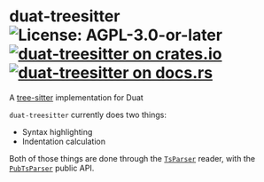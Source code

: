 # duat-treesitter ![License: AGPL-3.0-or-later](https://img.shields.io/badge/license-AGPL--3.0--or--later-blue) [![duat-treesitter on crates.io](https://img.shields.io/crates/v/duat-treesitter)](https://crates.io/crates/duat-treesitter) [![duat-treesitter on docs.rs](https://docs.rs/duat-treesitter/badge.svg)](https://docs.rs/duat-treesitter)

A [tree-sitter][__link0] implementation for Duat

`duat-treesitter` currently does two things:

* Syntax highlighting
* Indentation calculation

Both of those things are done through the [`TsParser`][__link1] reader,
with the [`PubTsParser`][__link2] public API.


 [__cargo_doc2readme_dependencies_info]: ggGkYW0BYXSEG_W_Gn_kaocAGwCcVPfenh7eGy6gYLEwyIe4G6-xw_FwcbpjYXKEG_R3sE90rHLiGwxh6nSAJHmAG_JvygzCiDBcG7eGFgK3ZZu0YWSBg29kdWF0LXRyZWVzaXR0ZXJlMC4xLjBvZHVhdF90cmVlc2l0dGVy
 [__link0]: https://tree-sitter.github.io/tree-sitter
 [__link1]: https://docs.rs/duat-treesitter/0.1.0/duat_treesitter/struct.TsParser.html
 [__link2]: https://docs.rs/duat-treesitter/0.1.0/duat_treesitter/struct.PubTsParser.html

